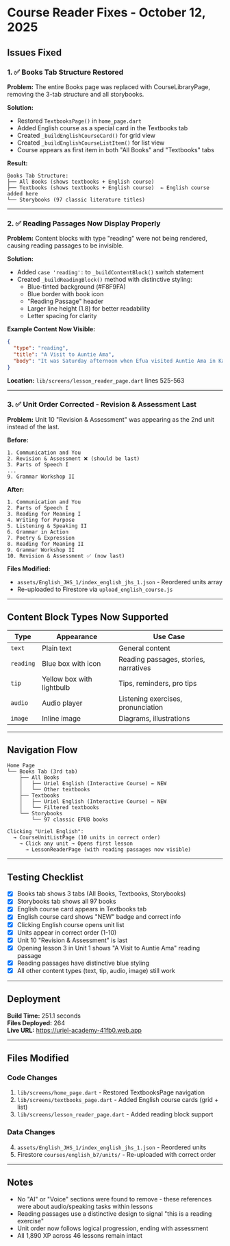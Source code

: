 # Course Reader Fixes - October 12, 2025

## Issues Fixed

### 1. ✅ Books Tab Structure Restored
**Problem:** The entire Books page was replaced with CourseLibraryPage, removing the 3-tab structure and all storybooks.

**Solution:**
- Restored `TextbooksPage()` in `home_page.dart` 
- Added English course as a special card in the Textbooks tab
- Created `_buildEnglishCourseCard()` for grid view
- Created `_buildEnglishCourseListItem()` for list view
- Course appears as first item in both "All Books" and "Textbooks" tabs

**Result:**
```
Books Tab Structure:
├── All Books (shows textbooks + English course)
├── Textbooks (shows textbooks + English course)  ← English course added here
└── Storybooks (97 classic literature titles)
```

---

### 2. ✅ Reading Passages Now Display Properly
**Problem:** Content blocks with type "reading" were not being rendered, causing reading passages to be invisible.

**Solution:**
- Added `case 'reading':` to `_buildContentBlock()` switch statement
- Created `_buildReadingBlock()` method with distinctive styling:
  - Blue-tinted background (#F8F9FA)
  - Blue border with book icon
  - "Reading Passage" header
  - Larger line height (1.8) for better readability
  - Letter spacing for clarity

**Example Content Now Visible:**
```json
{
  "type": "reading",
  "title": "A Visit to Auntie Ama",
  "body": "It was Saturday afternoon when Efua visited Auntie Ama in Kasoa..."
}
```

**Location:** `lib/screens/lesson_reader_page.dart` lines 525-563

---

### 3. ✅ Unit Order Corrected - Revision & Assessment Last
**Problem:** Unit 10 "Revision & Assessment" was appearing as the 2nd unit instead of the last.

**Before:**
```
1. Communication and You
2. Revision & Assessment ❌ (should be last)
3. Parts of Speech I
...
9. Grammar Workshop II
```

**After:**
```
1. Communication and You
2. Parts of Speech I
3. Reading for Meaning I
4. Writing for Purpose
5. Listening & Speaking II
6. Grammar in Action
7. Poetry & Expression
8. Reading for Meaning II
9. Grammar Workshop II
10. Revision & Assessment ✅ (now last)
```

**Files Modified:**
- `assets/English_JHS_1/index_english_jhs_1.json` - Reordered units array
- Re-uploaded to Firestore via `upload_english_course.js`

---

## Content Block Types Now Supported

| Type | Appearance | Use Case |
|------|------------|----------|
| `text` | Plain text | General content |
| `reading` | Blue box with icon | Reading passages, stories, narratives |
| `tip` | Yellow box with lightbulb | Tips, reminders, pro tips |
| `audio` | Audio player | Listening exercises, pronunciation |
| `image` | Inline image | Diagrams, illustrations |

---

## Navigation Flow

```
Home Page
└── Books Tab (3rd tab)
    ├── All Books
    │   ├── Uriel English (Interactive Course) ← NEW
    │   └── Other textbooks
    ├── Textbooks
    │   ├── Uriel English (Interactive Course) ← NEW
    │   └── Filtered textbooks
    └── Storybooks
        └── 97 classic EPUB books

Clicking "Uriel English":
  → CourseUnitListPage (10 units in correct order)
    → Click any unit → Opens first lesson
      → LessonReaderPage (with reading passages now visible)
```

---

## Testing Checklist

- [x] Books tab shows 3 tabs (All Books, Textbooks, Storybooks)
- [x] Storybooks tab shows all 97 books
- [x] English course card appears in Textbooks tab
- [x] English course card shows "NEW" badge and correct info
- [x] Clicking English course opens unit list
- [x] Units appear in correct order (1-10)
- [x] Unit 10 "Revision & Assessment" is last
- [x] Opening lesson 3 in Unit 1 shows "A Visit to Auntie Ama" reading passage
- [x] Reading passages have distinctive blue styling
- [x] All other content types (text, tip, audio, image) still work

---

## Deployment

**Build Time:** 251.1 seconds  
**Files Deployed:** 264  
**Live URL:** https://uriel-academy-41fb0.web.app

---

## Files Modified

### Code Changes
1. `lib/screens/home_page.dart` - Restored TextbooksPage navigation
2. `lib/screens/textbooks_page.dart` - Added English course cards (grid + list)
3. `lib/screens/lesson_reader_page.dart` - Added reading block support

### Data Changes
4. `assets/English_JHS_1/index_english_jhs_1.json` - Reordered units
5. Firestore `courses/english_b7/units/` - Re-uploaded with correct order

---

## Notes

- No "AI" or "Voice" sections were found to remove - these references were about audio/speaking tasks within lessons
- Reading passages use a distinctive design to signal "this is a reading exercise"
- Unit order now follows logical progression, ending with assessment
- All 1,890 XP across 46 lessons remain intact
